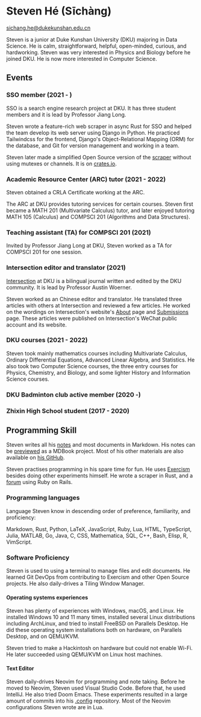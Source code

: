 # Steven Hé (Sīchàng)

[sichang.he@dukekunshan.edu.cn](sichang.he@dukekunshan.edu.cn)

Steven is a junior at Duke Kunshan University (DKU) majoring in Data Science.
He is calm, straightforward, helpful, open-minded, curious, and hardworking.
Steven was very interested in Physics and Biology before he joined DKU.
He is now more interested in Computer Science.

## Events

### SSO member (2021 - )

SSO is a search engine research project at DKU.
It has three student members and it is lead by Professor Jiang Long.

Steven wrote a feature-rich web scraper in async Rust for SSO
and helped the team develop its web server using Django in Python.
He practiced Tailwindcss for the frontend,
Django's Object-Relational Mapping (ORM) for the database,
and Git for version management and working in a team.

Steven later made a simplified Open Source version of the
[scraper](https://github.com/SichangHe/scraper)
without using mutexes or channels.
It is on [crates.io](https://crates.io/crates/recursive_scraper).

### Academic Resource Center (ARC) tutor (2021 - 2022)

Steven obtained a CRLA Certificate working at the ARC.

The ARC at DKU provides tutoring services for certain courses.
Steven first became a MATH 201 (Multivariate Calculus) tutor,
and later enjoyed tutoring MATH 105 (Calculus) and COMPSCI 201
(Algorithms and Data Structures).

### Teaching assistant (TA) for COMPSCI 201 (2021)

Invited by Professor Jiang Long at DKU,
Steven worked as a TA for COMPSCI 201 for one session.

### Intersection editor and translator (2021)

[Intersection](https://sites.duke.edu/intersections/)
at DKU is a bilingual journal written and edited by
the DKU community.
It is lead by Professor Austin Woerner.

Steven worked as an Chinese editor and translator.
He translated three articles with others at Intersection
and reviewed a few articles.
He worked on the wordings on Intersection's website's
[About](https://sites.duke.edu/intersections/about/) page
and [Submissions](https://sites.duke.edu/intersections/submissions-2/) page.
These articles were published on Intersection's WeChat public account
and its website.

### DKU courses (2021 - 2022)

Steven took mainly mathematics courses including Multivariate Calculus,
Ordinary Differential Equations,
Advanced Linear Algebra,
and Statistics.
He also took two Computer Science courses,
the three entry courses for Physics, Chemistry, and Biology,
and some lighter History and Information Science courses.

### DKU Badminton club active member (2020 -)

### Zhixin High School student (2017 - 2020)

## Programming Skill

Steven writes all his [notes](https://github.com/SichangHe/notes)
and most documents in Markdown.
His notes can be [previewed](https://sichanghe.github.io/notes)
as a MDBook project.
Most of his other materials are also available on
[his GitHub](https://github.com/SichangHe/).

Steven practises programming in his spare time for fun.
He uses [Exercism](https://exercism.org/profiles/SichangHe)
besides doing other experiments himself.
He wrote a scraper in Rust,
and a [forum](https://github.com/SichangHe/forum)
using Ruby on Rails.

### Programming languages

Language Steven know in descending order of
preference, familiarity, and proficiency:

Markdown, Rust, Python, LaTeX, JavaScript, Ruby, Lua, HTML, TypeScript, Julia,
MATLAB, Go, Java, C, CSS, Mathematica, SQL, C++, Bash, Elisp, R, VimScript.

### Software Proficiency

Steven is used to using a terminal to manage files and edit documents.
He learned Git DevOps from contributing to
Exercism and other Open Source projects.
He also daily-drives a Tiling Window Manager.

#### Operating systems experiences

Steven has plenty of experiences with Windows, macOS, and Linux.
He installed Windows 10 and 11 many times,
installed several Linux distributions including ArchLinux,
and tried to install FreeBSD on Parallels Desktop.
He did these operating system installations both on hardware,
on Parallels Desktop,
and on QEMU/KVM.

Steven tried to make a Hackintosh on hardware but could not enable Wi-Fi.
He later succeeded using QEMU/KVM on Linux host machines.

#### Text Editor

Steven daily-drives Neovim for programming and note taking.
Before he moved to Neovim, Steven used Visual Studio Code.
Before that, he used IntelliJ.
He also tried Doom Emacs.
These experiments resulted in a large amount of commits into his
[.config](https://github.com/SichangHe/.config) repository.
Most of the Neovim configurations Steven wrote are in Lua.
